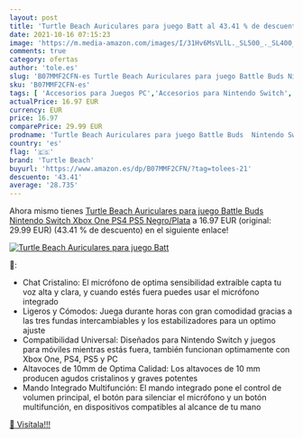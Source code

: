 ```yaml
---
layout: post
title: 'Turtle Beach Auriculares para juego Batt al 43.41 % de descuento'
date: 2021-10-16 07:15:23
image: 'https://m.media-amazon.com/images/I/31Hv6MsVLlL._SL500_._SL400_.jpg'
comments: true
category: ofertas
author: 'tole.es'
slug: 'B07MMF2CFN-es Turtle Beach Auriculares para juego Battle Buds Nintendo...'
sku: 'B07MMF2CFN-es'
tags: [ 'Accesorios para Juegos PC','Accesorios para Nintendo Switch','Accesorios para PlayStation 4','Accesorios para Xbox One','Auriculares gaming con micrófono para PlayStation 4','Hardware y juegos para Nintendo Switch','Hardware y juegos para PlayStation 4','Hardware y juegos para Xbox One','Juegos y Accesorios para PC','Videojuegos','nintendo','ps4','ps5','turtle beach','xbox', ]
actualPrice: 16.97 EUR
currency: EUR
price: 16.97
comparePrice: 29.99 EUR
prodname: 'Turtle Beach Auriculares para juego Battle Buds  Nintendo Switch  Xbox One  PS4  PS5  Negro/Plata'
country: 'es'
flag: '🇪🇸'
brand: 'Turtle Beach'
buyurl: 'https://www.amazon.es/dp/B07MMF2CFN/?tag=tolees-21'
descuento: '43.41'
average: '28.735'
---
```


Ahora mismo tienes [Turtle Beach Auriculares para juego Battle Buds  Nintendo Switch  Xbox One  PS4  PS5  Negro/Plata](https://www.amazon.es/dp/B07MMF2CFN/?tag=tolees-21) a 16.97 EUR (original: 29.99 EUR) (43.41 %  de descuento) en el siguiente enlace!

[![Turtle Beach Auriculares para juego Batt](https://m.media-amazon.com/images/I/31Hv6MsVLlL._SL500_._SL400_.jpg)](https://www.amazon.es/dp/B07MMF2CFN/?tag=tolees-21)

🔎:

- Chat Cristalino: El micrófono de optima sensibilidad extraíble capta tu voz alta y clara, y cuando estés fuera puedes usar el micrófono integrado
- Ligeros y Cómodos: Juega durante horas con gran comodidad gracias a las tres fundas intercambiables y los estabilizadores para un optimo ajuste
- Compatibilidad Universal: Diseñados para Nintendo Switch y juegos para móviles mientras estás fuera, también funcionan optimamente con Xbox One, PS4, PS5 y PC
- Altavoces de 10mm de Optima Calidad: Los altavoces de 10 mm producen agudos cristalinos y graves potentes
- Mando Integrado Multifunción: El mando integrado pone el control de volumen principal, el botón para silenciar el micrófono y un botón multifunción, en dispositivos compatibles al alcance de tu mano

[🛒 Visítala!!!](https://www.amazon.es/dp/B07MMF2CFN/?tag=tolees-21)
